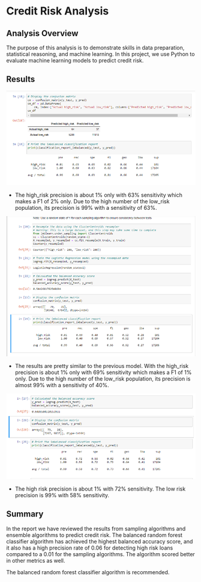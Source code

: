 # Credit Risk Analysis
## Analysis Overview

The purpose of this analysis is to demonstrate skills in data preparation, statistical reasoning, and machine learning. In this project, we use Python to evaluate machine learning models to predict credit risk.

## Results
![](https://raw.githubusercontent.com/Daisyzhao21/Credit_Risk_Analysis/main/1.png)


- The high_risk precision is about 1% only with 63% sensitivity which makes a F1 of 2% only.
Due to the high number of the low_risk population, its precision is 99% with a sensitivity of 63%.


![](https://raw.githubusercontent.com/Daisyzhao21/Credit_Risk_Analysis/main/2.png)



- The results are pretty similar to the previous model.
With the high_risk precision is about 1% only with 69% sensitivity which makes a F1 of 1% only.
Due to the high number of the low_risk population, its precision is almost 99% with a sensitivity of 40%.

![](https://raw.githubusercontent.com/Daisyzhao21/Credit_Risk_Analysis/main/3.png)

- The high risk precision is about 1% with 72% sensitivity. The low risk precision is 99% with 58% sensitivity.

## Summary

In the report we have reviewed the results from sampling algorithms and ensemble algorithms to predict credit risk. The balanced random forest classifier algorithm has achieved the highest balanced accuracy score, and it also has a high precision rate of 0.06 for detecting high risk loans compared to a 0.01 for the sampling algorithms. The algorithm scored better in other metrics as well.

The balanced random forest classifier algorithm is recommended.
